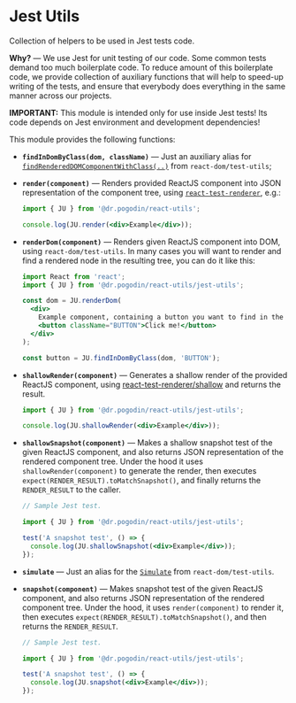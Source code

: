 # Jest Utils
Collection of helpers to be used in Jest tests code.

**Why?** &mdash; We use Jest for unit testing of our code. Some common tests
demand too much boilerplate code. To reduce amount of this boilerplate code,
we provide collection of auxiliary functions that will help to speed-up writing
of the tests, and ensure that everybody does everything in the same manner
across our projects.

**IMPORTANT:** This module is intended only for use inside Jest tests!
Its code depends on Jest environment and development dependencies!

This module provides the following functions:

- **`findInDomByClass(dom, className)`** &mdash; Just an auxiliary alias for
  [`findRenderedDOMComponentWithClass(..)`](https://reactjs.org/docs/test-utils.html#findrendereddomcomponentwithclass)
  from `react-dom/test-utils`;

- **`render(component)`** &mdash; Renders provided ReactJS component into
  JSON representation of the component tree, using
  [`react-test-renderer`](https://www.npmjs.com/package/react-test-renderer),
  e.g.:

  ```jsx
  import { JU } from '@dr.pogodin/react-utils';

  console.log(JU.render(<div>Example</div>));
  ```

- **`renderDom(component)`** &mdash; Renders given ReactJS component into DOM,
  using `react-dom/test-utils`. In many cases you will want to render and find
  a rendered node in the resulting tree, you can do it like this:
  ```jsx
  import React from 'react';
  import { JU } from '@dr.pogodin/react-utils/jest-utils';

  const dom = JU.renderDom(
    <div>
      Example component, containing a button you want to find in the render.
      <button className="BUTTON">Click me!</button>
    </div>
  );

  const button = JU.findInDomByClass(dom, 'BUTTON');
  ```

- **`shallowRender(component)`** &mdash; Generates a shallow render of
  the provided ReactJS component, using
  [react-test-renderer/shallow](https://reactjs.org/docs/shallow-renderer.html)
  and returns the result.

  ```jsx
  import { JU } from '@dr.pogodin/react-utils/jest-utils';

  console.log(JU.shallowRender(<div>Example</div>));
  ```

- **`shallowSnapshot(component)`** &mdash; Makes a shallow snapshot test of
  the given ReactJS component, and also returns JSON representation of
  the rendered component tree. Under the hood it uses `shallowRender(component)`
  to generate the render, then executes `expect(RENDER_RESULT).toMatchSnapshot()`,
  and finally returns the `RENDER_RESULT` to the caller.

  ```jsx
  // Sample Jest test.

  import { JU } from '@dr.pogodin/react-utils/jest-utils';

  test('A snapshot test', () => {
    console.log(JU.shallowSnapshot(<div>Example</div>));
  });
  ```

- **`simulate`** &mdash; Just an alias for the
  [`Simulate`](https://reactjs.org/docs/test-utils.html#simulate) from
  `react-dom/test-utils`.

- **`snapshot(component)`** &mdash; Makes snapshot test of the given ReactJS
  component, and also returns JSON representation of the rendered component
  tree. Under the hood, it uses `render(component)` to render it, then executes
  `expect(RENDER_RESULT).toMatchSnapshot()`, and then returns the `RENDER_RESULT`.

  ```jsx
  // Sample Jest test.

  import { JU } from '@dr.pogodin/react-utils/jest-utils';

  test('A snapshot test', () => {
    console.log(JU.snapshot(<div>Example</div>));
  });
  ```

